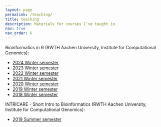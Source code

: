 ```yaml
---
layout: page
permalink: /teaching/
title: teaching
description: Materials for courses I've taught in.
nav: true
nav_order: 6
---
```


Bioinformatics in R (RWTH Aachen University, Institute for Computational Genomics):

- [2024 Winter semester](https://www.costalab.org/bioinformatics-in-r-2024/)
- [2023 Winter semester](https://www.costalab.org/bioinformatics-in-r-2023/)
- [2022 Winter semester](https://www.costalab.org/bioinformatics-in-r-2022/)
- [2021 Winter semester](https://www.costalab.org/bioinformatics-in-r-2021/)
- [2020 Winter semester](https://www.costalab.org/bioinformatics-in-r-2020/)
- [2019 Winter semester](https://www.costalab.org/bioinformatics-in-r-2019/)
- [2018 Winter semester](https://www.costalab.org/teaching/intror2018/)

INTRICARE - Short Intro to Bioinformatics (RWTH Aachen University, Institute for Computational Genomics):

- [2019 Summer semester](https://www.costalab.org/intricare-intro-to-bioinformatics/)
